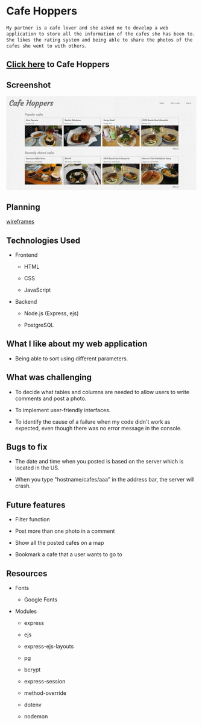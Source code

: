 # Cafe Hoppers

```
My partner is a cafe lover and she asked me to develop a web application to store all the information of the cafes she has been to.
She likes the rating system and being able to share the photos of the cafes she went to with others.
```

## [Click here](#) to Cafe Hoppers

## Screenshot

![screenshot](/image/screenshot.png)

## Planning

[wireframes](https://whimsical.com/cafe-hoppers-JPWM5mFKhCLea4j5bLKfyq)

## Technologies Used

- Frontend 

  - HTML
  
  - CSS 
  
  - JavaScript 

- Backend

  - Node.js (Express, ejs)

  - PostgreSQL

## What I like about my web application

- Being able to sort using different parameters.

## What was challenging

- To decide what tables and columns are needed to allow users to write comments and post a photo.

- To implement user-friendly interfaces.

- To identify the cause of a failure when my code didn't work as expected, even though there was no error message in the console.

## Bugs to fix

- The date and time when you posted is based on the server which is located in the US.

- When you type "hostname/cafes/aaa" in the address bar, the server will crash.

## Future features

- Filter function

- Post more than one photo in a comment

- Show all the posted cafes on a map

- Bookmark a cafe that a user wants to go to

## Resources

- Fonts

  - Google Fonts

- Modules

  - express

  - ejs

  - express-ejs-layouts

  - pg

  - bcrypt

  - express-session

  - method-override

  - dotenv

  - nodemon